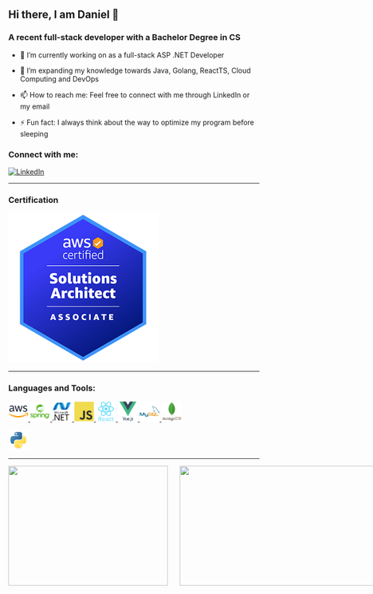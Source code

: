 ## Hi there, I am Daniel 👋

### A recent full-stack developer with a Bachelor Degree in CS


- 🔭 I’m currently working on as a full-stack ASP .NET Developer

- 🌱 I’m expanding my knowledge towards Java, Golang, ReactTS, Cloud Computing and DevOps

- 📫 How to reach me: Feel free to connect with me through LinkedIn or my email

- ⚡ Fun fact: I always think about the way to optimize my program before sleeping


### Connect with me:
[![LinkedIn](https://img.shields.io/badge/-LinkedIn-blue?style=flat-square&logo=linkedin&logoColor=white)](https://www.linkedin.com/in/viet-dung-tran-daniel/)

---
### Certification
[![Certification](img_1.png)](https://www.credly.com/badges/ece86762-4dbd-4e96-9f5d-c374f7dcba7c/public_url)

---

### Languages and Tools:
<p align="left"> 
  
<a href="https://aws.amazon.com" target="_blank" rel="noreferrer"> <img src="https://raw.githubusercontent.com/devicons/devicon/master/icons/amazonwebservices/amazonwebservices-original-wordmark.svg" alt="aws" width="40" height="40"/> </a> 
<a href="https://www.spring.io/" target="_blank" rel="noreferrer"> <img src="https://raw.githubusercontent.com/devicons/devicon/refs/heads/master/icons/spring/spring-original-wordmark.svg" alt="mongodb" width="40" height="40"/> </a>
  <a href="https://dotnet.microsoft.com/" target="_blank" rel="noreferrer"> <img src="https://raw.githubusercontent.com/devicons/devicon/master/icons/dot-net/dot-net-original-wordmark.svg" alt="dotnet" width="40" height="40"/> </a> 
  <a href="https://developer.mozilla.org/en-US/docs/Web/JavaScript" target="_blank" rel="noreferrer"> <img src="https://raw.githubusercontent.com/devicons/devicon/master/icons/javascript/javascript-original.svg" alt="javascript" width="40" height="40"/> </a>
  <a href="https://reactjs.org/" target="_blank" rel="noreferrer"> <img src="https://raw.githubusercontent.com/devicons/devicon/master/icons/react/react-original-wordmark.svg" alt="react" width="40" height="40"/> </a> 
  <a href="https://vuejs.org/" target="_blank" rel="noreferrer"> <img src="https://raw.githubusercontent.com/devicons/devicon/master/icons/vuejs/vuejs-original-wordmark.svg" alt="vuejs" width="40" height="40"/> </a>
    <a href="https://www.mysql.com/" target="_blank" rel="noreferrer"> <img src="https://raw.githubusercontent.com/devicons/devicon/refs/heads/master/icons/mysql/mysql-original-wordmark.svg" alt="mongodb" width="40" height="40"/> </a>
  <a href="https://www.mongodb.com/" target="_blank" rel="noreferrer"> <img src="https://raw.githubusercontent.com/devicons/devicon/master/icons/mongodb/mongodb-original-wordmark.svg" alt="mongodb" width="40" height="40"/> </a> 
 
  <a href="https://www.python.org" target="_blank" rel="noreferrer"> <img src="https://raw.githubusercontent.com/devicons/devicon/master/icons/python/python-original.svg" alt="python" width="40" height="40"/> </a>
</p>

---

<div style="display: flex; justify-content: flex-start; align-items: flex-start; flex-direction: row">
    <div>
        <img style="height: 15rem; width: 20rem;" src="https://github-readme-stats.vercel.app/api?username=VietDungTran0412&show_icons=true&theme=radical" />
    </div>
    <div style="margin-left: 1.5rem">
        <img style="height: 15rem; width: 25rem;" src="https://github-readme-stats.vercel.app/api/top-langs/?username=VietDungTran0412&layout=compact&theme=radical" />
    </div>
</div>

